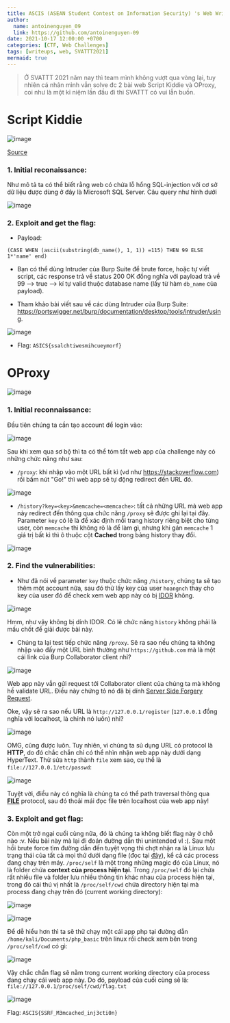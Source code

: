 ```yaml
---
title: ASCIS (ASEAN Student Contest on Information Security) 's Web Write-ups
author:
  name: antoinenguyen_09
  link: https://github.com/antoinenguyen-09
date: 2021-10-17 12:00:00 +0700
categories: [CTF, Web Challenges]
tags: [writeups, web, SVATTT2021]
mermaid: true
---
```


> Ở SVATTT 2021 năm nay thì team mình không vượt qua vòng lại, tuy nhiên cá nhân mình vẫn solve đc 2 bài web Script Kiddie và OProxy, coi như là một kỉ niệm lần đầu đi thi SVATTT có vui lẫn buồn.

# Script Kiddie

![image](https://user-images.githubusercontent.com/61876488/138734841-93adf918-5e68-4ec4-8d81-9401f643cacd.png)

[Source]()

### 1. Initial reconaissance:

Như mô tả ta có thể biết rằng web có chứa lỗ hổng SQL-injection với cơ sở dữ liệu được dùng ở đây là Microsoft SQL Server. Câu query như hình dưới

![image](https://user-images.githubusercontent.com/61876488/139046934-9f31fbf9-36c9-4774-9736-a8befe8ad501.png)

### 2. Exploit and get the flag:

- Payload:

```
(CASE WHEN (ascii(substring(db_name(), 1, 1)) =115) THEN 99 ELSE 1*'name' end)
```

- Bạn có thể dùng Intruder của Burp Suite để brute force, hoặc tự viết script, các response trả về status 200 OK đồng nghĩa với payload trả về 99 --> true --> kí tự valid thuộc database name (lấy từ hàm `db_name` của payload).

- Tham khảo bài viết sau về các dùng Intruder của Burp Suite: https://portswigger.net/burp/documentation/desktop/tools/intruder/using.

![image](https://user-images.githubusercontent.com/61876488/147627227-2a1de958-cc94-46db-8b80-2621e926a2c2.png)

- Flag: `ASICS{ssalchtiwesmihcueymorf}`


# OProxy

![image](https://user-images.githubusercontent.com/61876488/138734999-47bd9310-d23a-4b6f-a76e-46920f30263e.png)

### 1. Initial reconnaissance:

Đầu tiên chúng ta cần tạo account để login vào:

![image](https://user-images.githubusercontent.com/61876488/138804603-2b407efe-bf24-4bf2-84b0-c3d1e24cac60.png)

Sau khi xem qua sơ bộ thì ta có thể tóm tắt web app của challenge này có những chức năng như sau:

- `/proxy`: khi nhập vào một URL bất kì (vd như https://stackoverflow.com) rồi bấm nút "Go!" thì web app sẽ tự động redirect đến URL đó.

![image](https://user-images.githubusercontent.com/61876488/138809779-5d5d13d9-88c5-4296-91b4-d22e1e2e979a.png)

- `/history?key=<key>&memcache=<memcache>`: tất cả những URL mà web app này redirect đến thông qua chức năng `/proxy` sẽ được ghi lại tại đây. Parameter `key` có lẽ là để xác định mỗi trang history riêng biệt cho từng user, còn `memcache` thì không rõ là để làm gì, nhưng khi gán `memcache` 1 giá trị bất kì thì ô thuộc cột **Cached** trong bảng history thay đổi.
  
![image](https://user-images.githubusercontent.com/61876488/138852559-ca8953c9-7b16-4e74-8807-cce28735f0b7.png)

### 2. Find the vulnerabilities:
  
- Như đã nói về parameter `key` thuộc chức năng `/history`, chúng ta sẽ tạo thêm một account nữa, sau đó thử lấy key của user `hoangnch` thay cho key của user đó để check xem web app này có bị [IDOR](https://portswigger.net/web-security/access-control/idor) không. 

![image](https://user-images.githubusercontent.com/61876488/138852424-302e1bac-8001-41c4-80bd-1a8b5b4f4896.png)

Hmm, như vậy không bị dính IDOR. Có lẽ chức năng `history` không phải là mấu chốt để giải được bài này.

- Chúng ta lại test tiếp chức năng `/proxy`. Sẽ ra sao nếu chúng ta không nhập vào đấy một URL bình thường như `https://github.com` mà là một cái link của Burp Collaborator client nhỉ?

![image](https://user-images.githubusercontent.com/61876488/138855646-420a0e30-cab3-4aa4-8bbe-9db155612fe3.png)

Web app này vẫn gửi request tới Collaborator client của chúng ta mà không hề validate URL. Điều này chứng tỏ nó đã bị dính [Server Side Forgery Request](https://portswigger.net/web-security/ssrf).

Oke, vậy sẽ ra sao nếu URL là `http://127.0.0.1/register` (`127.0.0.1` đồng nghĩa với localhost, là chính nó luôn) nhỉ?

![image](https://user-images.githubusercontent.com/61876488/138856877-767eebf3-3294-4401-9af7-f8ebb876f5e5.png)
 
OMG, cũng được luôn. Tuy nhiên, vì chúng ta sủ dụng URL có protocol là **HTTP**, do đó chắc chắn chỉ có thể nhìn nhận web app này dưới dạng HyperText. Thử sửa `http` thành `file` xem sao, cụ thể là `file://127.0.0.1/etc/passwd`:

![image](https://user-images.githubusercontent.com/61876488/138858321-a6b9325c-54d9-40e6-85b4-775ab93ec31f.png)

Tuyệt vời, điều này có nghĩa là chúng ta có thể path traversal thông qua [**FILE**](https://en.wikipedia.org/wiki/File_URI_scheme) protocol, sau đó thoải mái đọc file trên localhost của web app này!

### 3. Exploit and get flag:

Còn một trở ngại cuối cùng nữa, đó là chúng ta không biết flag này ở chỗ nào :v. Nếu bài này mà lại đi đoán đường dẫn thì unintended vl :(. Sau một hồi brute force tìm đường dẫn đến tuyệt vọng thì chợt nhận ra là Linux lưu trạng thái của tất cả mọi thứ dưới dạng file (đọc tại [đây](https://man7.org/linux/man-pages/man5/proc.5.html)), kể cả các process đang chạy trên máy. `/proc/self` là một trong những magic đó của Linux, nó là folder chứa **context của process hiện tại**. Trong `/proc/self` đó lại chứa rất nhiều file và folder lưu nhiều thông tin khác nhau của process hiện tại, trong đó cái thú vị nhất là `/proc/self/cwd` chứa directory hiện tại mà process đang chạy trên đó (current working directory):

![image](https://user-images.githubusercontent.com/61876488/138863249-b4cba18f-aa3f-4262-b42b-aaee09a7997c.png)

![image](https://user-images.githubusercontent.com/61876488/138863549-c7cdba14-8d1d-40e0-ad48-db5912a6e346.png)


Để dễ hiểu hơn thì ta sẽ thử chạy một cái app php tại đường dẫn `/home/kali/Documents/php_basic` trên linux rồi check xem bên trong `/proc/self/cwd` có gì:

![image](https://user-images.githubusercontent.com/61876488/138863839-d46d2672-204e-4c7f-bff6-d47e564f7948.png)

Vậy chắc chắn flag sẽ nằm trong current working directory của process đang chạy cái web app này. Do đó, payload của cuối cùng sẽ là: `file://127.0.0.1/proc/self/cwd/flag.txt`

![image](https://user-images.githubusercontent.com/61876488/138864339-2d92cbde-01fe-4d09-bfdf-2d2b8071e960.png)

Flag: `ASCIS{SSRF_M3mcached_inj3cti0n}`
